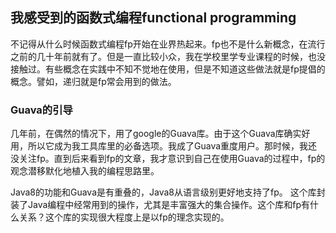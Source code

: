 ## 我感受到的函数式编程functional programming

不记得从什么时候函数式编程fp开始在业界热起来。fp也不是什么新概念，在流行之前的几十年前就有了。但是一直比较小众，我在学校里学专业课程的时候，也没接触过。有些概念在实践中不知不觉地在使用，但是不知道这些做法就是fp提倡的概念。譬如，递归就是fp常会用到的做法。


### Guava的引导
几年前，在偶然的情况下，用了google的Guava库。由于这个Guava库确实好用，所以它成为我工具库里的必备选项。我成了Guava重度用户。那时候，我还没关注fp。直到后来看到fp的文章，我才意识到自己在使用Guava的过程中，fp的观念潜移默化地植入我的编程思路里。

Java8的功能和Guava是有重叠的，Java8从语言级别更好地支持了fp。
这个库封装了Java编程中经常用到的操作，尤其是丰富强大的集合操作。这个库和fp有什么关系？这个库的实现很大程度上是以fp的理念实现的。

